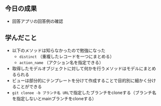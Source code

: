 ## 今日の成果

- 回答アプリの回答例の確認

## 学んだこと

- 以下のメソッドは知らなかったので勉強になった
  - `distinct` （重複したレコードを一つにまとめる）
  - `action_name` （アクション名を指定できる）
- 取得したモデルオブジェクトに対して何かを行うメソッドはモデルにまとめるられる
- ビューは部分的にテンプレートを分けて作成することで目的別に細かく分けることができる
- `git clonoe -b ブランチ名 URL`で指定したブランチをcloneする（ブランチ名を指定しないとmainブランチをcloneする）

